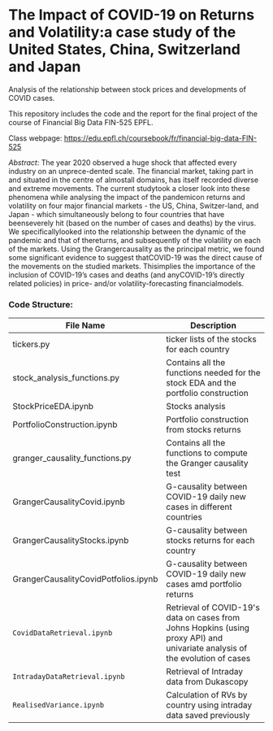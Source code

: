# The Impact of COVID-19 on Returns and Volatility:a case study of the United States, China, Switzerland and Japan


Analysis of the relationship between stock prices and developments of COVID cases.

This repository includes the code and the report for the final project of the course of Financial Big Data FIN-525 EPFL.

Class webpage: https://edu.epfl.ch/coursebook/fr/financial-big-data-FIN-525

_Abstract_: The year 2020 observed a huge shock that affected every industry on an unprece-dented scale. The financial market, taking part in and situated in the centre of almostall domains, has itself recorded diverse and extreme movements. The current studytook a closer look into these phenomena while analysing the impact of the pandemicon returns and volatility on four major financial markets - the US, China, Switzer-land, and Japan - which simultaneously belong to four countries that have beenseverely hit (based on the number of cases and deaths) by the virus. We specificallylooked into the relationship between the dynamic of the pandemic and that of thereturns, and subsequently of the volatility on each of the markets. Using the Grangercausality as the principal metric, we found some significant evidence to suggest thatCOVID-19 was the direct cause of the movements on the studied markets.  Thisimplies the importance of the inclusion of COVID-19’s cases and deaths (and anyCOVID-19’s directly related policies) in price- and/or volatility-forecasting financialmodels.


### Code Structure:
| File Name | Description |
| --- | --- |
| tickers.py | ticker lists of the stocks for each country |
| stock_analysis_functions.py | Contains all the functions needed for the stock EDA and the portfolio construction |
| StockPriceEDA.ipynb | Stocks analysis |
| PortfolioConstruction.ipynb | Portfolio construction from stocks returns |
| granger_causality_functions.py  | Contains all the functions to compute the Granger causality test |
| GrangerCausalityCovid.ipynb  | G-causality between COVID-19 daily new cases in different countries  |
| GrangerCausalityStocks.ipynb  | G-causality between stocks returns for each country  |
| GrangerCausalityCovidPotfolios.ipynb  | G-causality between COVID-19 daily new cases amd portfolio returns|
| `CovidDataRetrieval.ipynb` | Retrieval of COVID-19's data on cases from Johns Hopkins (using proxy API) and univariate analysis of the evolution of cases|
| `IntradayDataRetrieval.ipynb` | Retrieval of Intraday data from Dukascopy |
| `RealisedVariance.ipynb` | Calculation of RVs by country using intraday data saved previously|
